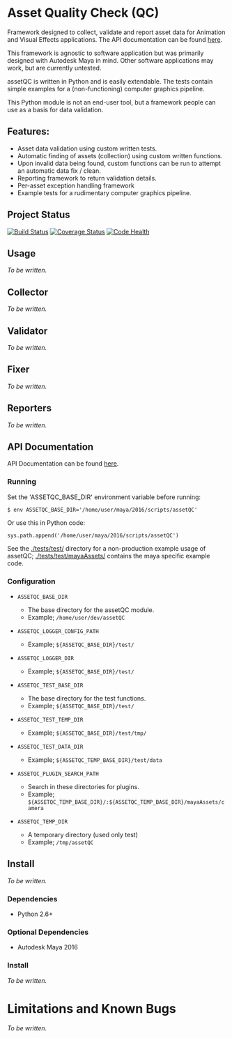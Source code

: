 # Asset Quality Check (QC)

Framework designed to collect, validate and report asset data for Animation and Visual Effects applications. The API documentation can be found [here](https://david-cattermole.github.io/assetQC/html/index.html).

This framework is agnostic to software application but was primarily designed with Autodesk Maya in mind. Other software applications may work, but are currently untested.

assetQC is written in Python and is easily extendable. The tests contain simple examples for a (non-functioning) computer graphics pipeline.

This Python module is not an end-user tool, but a framework people can use as a basis for data validation.

## Features:

- Asset data validation using custom written tests.
- Automatic finding of assets (collection) using custom written functions.
- Upon invalid data being found, custom functions can be run to attempt an automatic data fix / clean. 
- Reporting framework to return validation details.
- Per-asset exception handling framework
- Example tests for a rudimentary computer graphics pipeline.

## Project Status 

[![Build Status](https://travis-ci.org/david-cattermole/assetQC.svg?branch=master)](https://travis-ci.org/david-cattermole/assetQC)
[![Coverage Status](https://coveralls.io/repos/github/david-cattermole/assetQC/badge.svg?branch=master)](https://coveralls.io/github/david-cattermole/assetQC?branch=master)
[![Code Health](https://landscape.io/github/david-cattermole/assetQC/master/landscape.svg?style=flat)](https://landscape.io/github/david-cattermole/assetQC/master)

## Usage

_To be written._

## Collector

_To be written._

## Validator

_To be written._

## Fixer

_To be written._

## Reporters

_To be written._

## API Documentation

API Documentation can be found [here](https://david-cattermole.github.io/assetQC/html/index.html).

### Running

Set the 'ASSETQC_BASE_DIR' environment variable before running:

`$ env ASSETQC_BASE_DIR='/home/user/maya/2016/scripts/assetQC'`

Or use this in Python code:

`sys.path.append('/home/user/maya/2016/scripts/assetQC')`

See the [./tests/test/](https://github.com/david-cattermole/assetQC/tree/master/tests/test/) directory for a non-production example usage of assetQC; [./tests/test/mayaAssets/](https://github.com/david-cattermole/assetQC/tree/master/tests/test/mayaAssets) contains the maya specific example code.

### Configuration

- `ASSETQC_BASE_DIR`
  - The base directory for the assetQC module.
  - Example; `/home/user/dev/assetQC`
  
- `ASSETQC_LOGGER_CONFIG_PATH`
  - Example; `${ASSETQC_BASE_DIR}/test/`
  
- `ASSETQC_LOGGER_DIR`
  - Example; `${ASSETQC_BASE_DIR}/test/`
  
- `ASSETQC_TEST_BASE_DIR`
  - The base directory for the test functions.
  - Example; `${ASSETQC_BASE_DIR}/test/`
  
- `ASSETQC_TEST_TEMP_DIR`
  - Example; `${ASSETQC_BASE_DIR}/test/tmp/`
  
- `ASSETQC_TEST_DATA_DIR`
  - Example; `${ASSETQC_TEMP_BASE_DIR}/test/data`
  
- `ASSETQC_PLUGIN_SEARCH_PATH`
  - Search in these directories for plugins.
  - Example; `${ASSETQC_TEMP_BASE_DIR}/:${ASSETQC_TEMP_BASE_DIR}/mayaAssets/camera`
  
- `ASSETQC_TEMP_DIR`
  - A temporary directory (used only test)
  - Example; `/tmp/assetQC`

## Install

_To be written._

### Dependencies

- Python 2.6+

### Optional Dependencies

- Autodesk Maya 2016

### Install

_To be written._

# Limitations and Known Bugs

_To be written._
